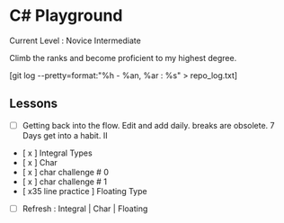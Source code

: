 # C# Playground

Current Level : Novice Intermediate

Climb the ranks and become proficient to my highest degree.

[git log --pretty=format:"%h - %an, %ar : %s" > repo_log.txt]

## Lessons

- [ ] Getting back into the flow. Edit and add daily. breaks are obsolete. 7 Days get into a habit.
      II

- [ x ] Integral Types
- [ x ] Char
- [ x ] char challenge # 0
- [ x ] char challenge # 1
- [ x35 line practice ] Floating Type
- [  ] Refresh : Integral | Char | Floating
